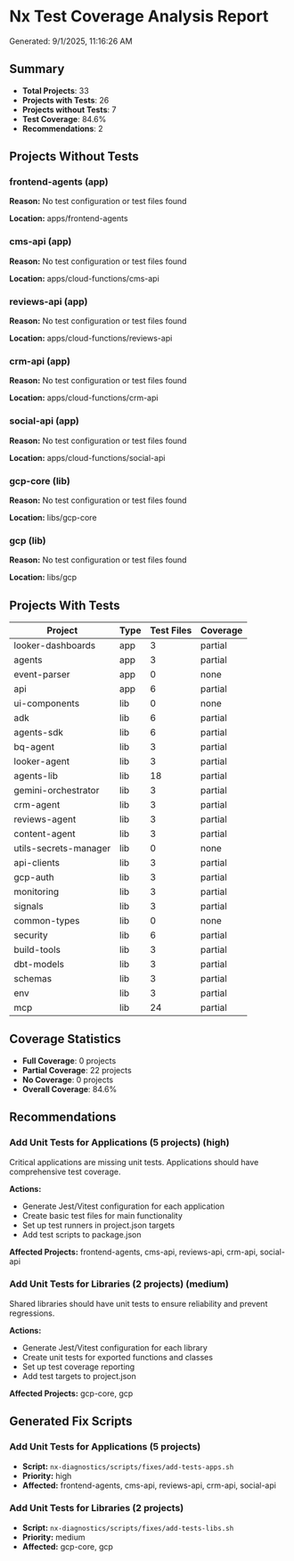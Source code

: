 # Nx Test Coverage Analysis Report

Generated: 9/1/2025, 11:16:26 AM

## Summary

- **Total Projects**: 33
- **Projects with Tests**: 26
- **Projects without Tests**: 7
- **Test Coverage**: 84.6%
- **Recommendations**: 2

## Projects Without Tests

### frontend-agents (app)

**Reason:** No test configuration or test files found

**Location:** apps/frontend-agents

### cms-api (app)

**Reason:** No test configuration or test files found

**Location:** apps/cloud-functions/cms-api

### reviews-api (app)

**Reason:** No test configuration or test files found

**Location:** apps/cloud-functions/reviews-api

### crm-api (app)

**Reason:** No test configuration or test files found

**Location:** apps/cloud-functions/crm-api

### social-api (app)

**Reason:** No test configuration or test files found

**Location:** apps/cloud-functions/social-api

### gcp-core (lib)

**Reason:** No test configuration or test files found

**Location:** libs/gcp-core

### gcp (lib)

**Reason:** No test configuration or test files found

**Location:** libs/gcp

## Projects With Tests

| Project | Type | Test Files | Coverage |
| ------- | ---- | ---------- | -------- |
| looker-dashboards | app | 3 | partial |
| agents | app | 3 | partial |
| event-parser | app | 0 | none |
| api | app | 6 | partial |
| ui-components | lib | 0 | none |
| adk | lib | 6 | partial |
| agents-sdk | lib | 6 | partial |
| bq-agent | lib | 3 | partial |
| looker-agent | lib | 3 | partial |
| agents-lib | lib | 18 | partial |
| gemini-orchestrator | lib | 3 | partial |
| crm-agent | lib | 3 | partial |
| reviews-agent | lib | 3 | partial |
| content-agent | lib | 3 | partial |
| utils-secrets-manager | lib | 0 | none |
| api-clients | lib | 3 | partial |
| gcp-auth | lib | 3 | partial |
| monitoring | lib | 3 | partial |
| signals | lib | 3 | partial |
| common-types | lib | 0 | none |
| security | lib | 6 | partial |
| build-tools | lib | 3 | partial |
| dbt-models | lib | 3 | partial |
| schemas | lib | 3 | partial |
| env | lib | 3 | partial |
| mcp | lib | 24 | partial |

## Coverage Statistics

- **Full Coverage**: 0 projects
- **Partial Coverage**: 22 projects
- **No Coverage**: 0 projects
- **Overall Coverage**: 84.6%

## Recommendations

### Add Unit Tests for Applications (5 projects) (high)

Critical applications are missing unit tests. Applications should have comprehensive test coverage.

**Actions:**

- Generate Jest/Vitest configuration for each application
- Create basic test files for main functionality
- Set up test runners in project.json targets
- Add test scripts to package.json

**Affected Projects:** frontend-agents, cms-api, reviews-api, crm-api, social-api

### Add Unit Tests for Libraries (2 projects) (medium)

Shared libraries should have unit tests to ensure reliability and prevent regressions.

**Actions:**

- Generate Jest/Vitest configuration for each library
- Create unit tests for exported functions and classes
- Set up test coverage reporting
- Add test targets to project.json

**Affected Projects:** gcp-core, gcp

## Generated Fix Scripts

### Add Unit Tests for Applications (5 projects)

- **Script:** `nx-diagnostics/scripts/fixes/add-tests-apps.sh`
- **Priority:** high
- **Affected:** frontend-agents, cms-api, reviews-api, crm-api, social-api

### Add Unit Tests for Libraries (2 projects)

- **Script:** `nx-diagnostics/scripts/fixes/add-tests-libs.sh`
- **Priority:** medium
- **Affected:** gcp-core, gcp

